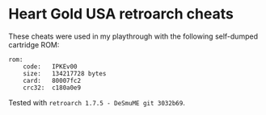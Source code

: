 Heart Gold USA retroarch cheats
===

These cheats were used in my playthrough with the following self-dumped cartridge ROM:
~~~
rom:
	code:	IPKEv00
	size:	134217728 bytes
	card:	80007fc2
	crc32:	c180a0e9
~~~
Tested with `retroarch 1.7.5 - DeSmuME git 3032b69`.
